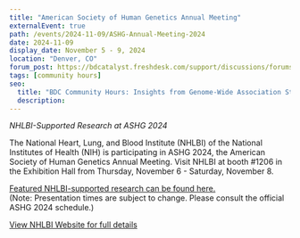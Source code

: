 ```yaml
---
title: "American Society of Human Genetics Annual Meeting"
externalEvent: true
path: /events/2024-11-09/ASHG-Annual-Meeting-2024
date: 2024-11-09
display_date: November 5 - 9, 2024
location: "Denver, CO"
forum_post: https://bdcatalyst.freshdesk.com/support/discussions/forums/60000252439
tags: [community hours]
seo:
  title: "BDC Community Hours: Insights from Genome-Wide Association Studies: Linking Genetics and Imaging"
  description:
---
```

*NHLBI-Supported Research at ASHG 2024*

The National Heart, Lung, and Blood Institute (NHLBI) of the National Institutes of Health (NIH) is participating in ASHG 2024, the American Society of Human Genetics Annual Meeting. Visit NHLBI at booth #1206 in the Exhibition Hall from Thursday, November 6 - Saturday, November 8.

<a href="www.example.com">Featured NHLBI-supported research can be found here.</a><br/>
(Note: Presentation times are subject to change. Please consult the official ASHG 2024 schedule.)
<div class="external-event-button-container">
<a href="www.example.com" class="external-event-button">View NHLBI Website for full details</a>
</div>
